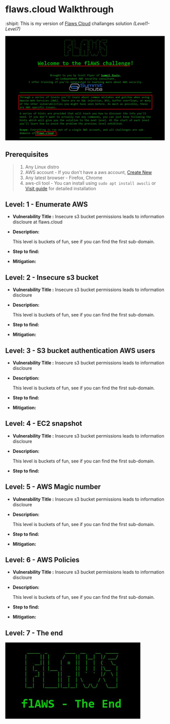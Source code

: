 # flaws.cloud Walkthrough
:shipit: This is my version of [Flaws Cloud](https://flaws.cloud) challanges solution *(Level1-Level7)* 

![Home page intro](./img/0.jpg)
## Prerequisites
 > 1. Any Linux distro
 > 2. AWS account -
 >   If you don't have a aws account, [Create New](https://portal.aws.amazon.com/billing/signup#/start/email)
 > 3. Any latest browser - Firefox, Chrome
 > 4. aws-cli tool - You can install using 
  > `sudo apt install awscli` or [Visit guide](https://docs.aws.amazon.com/cli/latest/userguide/getting-started-install.html) for detailed installation
  
## Level: 1 - Enumerate AWS
- **Vulnerability Title :** Insecure s3 bucket permissions leads to information discloure at flaws.cloud
- **Description:**
  
  This level is buckets of fun, see if you can find the first sub-domain.

- **Step to find:** 

  
- **Mitigation:**

## Level: 2 - Insecure s3 bucket 
- **Vulnerability Title :** Insecure s3 bucket permissions leads to information discloure
- **Description:**
  
  This level is buckets of fun, see if you can find the first sub-domain.

- **Step to find:** 

  
- **Mitigation:**

## Level: 3 - S3 bucket authentication AWS users 
- **Vulnerability Title :** Insecure s3 bucket permissions leads to information discloure
- **Description:**
  
  This level is buckets of fun, see if you can find the first sub-domain.

- **Step to find:** 

  
- **Mitigation:**

## Level: 4 - EC2 snapshot
- **Vulnerability Title :** Insecure s3 bucket permissions leads to information discloure
- **Description:**
  
  This level is buckets of fun, see if you can find the first sub-domain.

- **Step to find:** 

## Level: 5 - AWS Magic number
- **Vulnerability Title :** Insecure s3 bucket permissions leads to information discloure
- **Description:**
  
  This level is buckets of fun, see if you can find the first sub-domain.

- **Step to find:** 

  
- **Mitigation:**

## Level: 6 - AWS Policies
- **Vulnerability Title :** Insecure s3 bucket permissions leads to information discloure
- **Description:**
  
  This level is buckets of fun, see if you can find the first sub-domain.

- **Step to find:** 

  
- **Mitigation:**

## Level: 7 - The end
![The end](/img/6-7.jpg)
